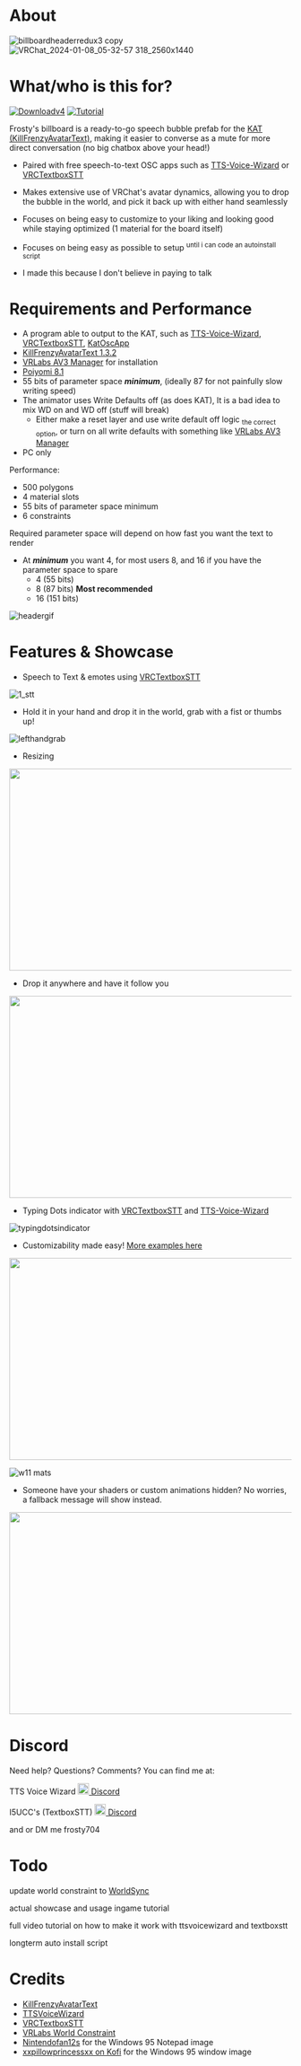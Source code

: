 # About
![billboardheaderredux3 copy](https://github.com/Frosty704/Billboard/assets/36753686/fe102ccf-64d5-4490-9ac5-c187cad653cf)
![VRChat_2024-01-08_05-32-57 318_2560x1440](https://github.com/Frosty704/Billboard/assets/36753686/1ca4e703-ff75-4b2c-a938-023de902b3d3)



# What/who is this for?
[![Downloadv4](https://img.shields.io/badge/DOWNLOAD-Billboard_V4-brightgreen)](https://github.com/Frosty704/Billboard/releases/download/main-v4/Frosty.Billboard.V4_Release3.unitypackage)
[![Tutorial](https://img.shields.io/badge/-Installation%20Tutorial%20Video-blue)](https://www.youtube.com/watch?v=ydBXFQ7-eQU)

Frosty's billboard is a ready-to-go speech bubble prefab for the [KAT (KillFrenzyAvatarText)](https://github.com/killfrenzy96/KillFrenzyAvatarText), making it easier to converse as a mute for more direct conversation (no big chatbox above your head!)

- Paired with free speech-to-text OSC apps such as [TTS-Voice-Wizard](https://github.com/VRCWizard/TTS-Voice-Wizard) or [VRCTextboxSTT](https://github.com/I5UCC/VRCTextboxSTT)

- Makes extensive use of VRChat's avatar dynamics, allowing you to drop the bubble in the world, and pick it back up with either hand seamlessly

- Focuses on being easy to customize to your liking and looking good while staying optimized (1 material for the board itself)

- Focuses on being easy as possible to setup <sup>until i can code an autoinstall script</sup>

- I made this because I don't believe in paying to talk

# Requirements and Performance
- A program able to output to the KAT, such as [TTS-Voice-Wizard](https://github.com/VRCWizard/TTS-Voice-Wizard), [VRCTextboxSTT](https://github.com/I5UCC/VRCTextboxSTT), [KatOscApp](https://github.com/killfrenzy96/KatOscApp/releases)
- [KillFrenzyAvatarText 1.3.2](https://github.com/killfrenzy96/KillFrenzyAvatarText/releases/tag/1.3.2)
- [VRLabs AV3 Manager](https://github.com/VRLabs/Avatars-3.0-Manager/releases/) for installation
- [Poiyomi 8.1](https://github.com/poiyomi/PoiyomiToonShader/releases) 
- 55 bits of parameter space _**minimum**_, (ideally 87 for not painfully slow writing speed)
- The animator uses Write Defaults off (as does KAT), It is a bad idea to mix WD on and WD off (stuff will break)
  - Either make a reset layer and use write default off logic <sub>the correct option</sub>, or turn on all write defaults with something like [VRLabs AV3 Manager](https://github.com/VRLabs/Avatars-3.0-Manager)
- PC only

Performance:
- 500 polygons
- 4 material slots
- 55 bits of parameter space minimum
- 6 constraints

Required parameter space will depend on how fast you want the text to render
- At _**minimum**_ you want 4, for most users 8, and 16 if you have the parameter space to spare
  - 4 (55 bits) 
  - 8 (87 bits) **Most recommended**
  - 16 (151 bits)

![headergif](https://user-images.githubusercontent.com/36753686/236354169-58335675-8ccc-4672-805b-977ed39163c5.gif)


# Features & Showcase

- Speech to Text & emotes using [VRCTextboxSTT](https://github.com/I5UCC/VRCTextboxSTT)

![1_stt](https://user-images.githubusercontent.com/36753686/223066845-2eddf954-c953-4dd4-816c-e0fbb5684ec0.gif)


- Hold it in your hand and drop it in the world, grab with a fist or thumbs up!

![lefthandgrab](https://user-images.githubusercontent.com/36753686/236354267-9cea9674-2851-42f4-b93f-885036ac58a5.gif)

- Resizing
<img src="https://user-images.githubusercontent.com/36753686/216971720-44d1eed9-4c7f-467c-b0b8-2ba693de8cee.gif" width="640" height="360">

- Drop it anywhere and have it follow you
<img src="https://user-images.githubusercontent.com/36753686/216971704-204f0a05-6ced-48b5-84be-612ec9d53a53.gif" width="640" height="360">
 
- Typing Dots indicator with [VRCTextboxSTT](https://github.com/I5UCC/VRCTextboxSTT) and [TTS-Voice-Wizard](https://github.com/VRCWizard/TTS-Voice-Wizard)

![typingdotsindicator](https://user-images.githubusercontent.com/36753686/236354712-a617f28c-75c1-4591-86de-860f6feb9fcc.gif)

 - Customizability made easy! [More examples here](https://github.com/Frosty704/Billboard/wiki/1.-Home-%7C-Showcase)
<img src="https://user-images.githubusercontent.com/36753686/216710639-160766ef-c096-4c22-9faf-93d7e5dc267c.gif" width="640" height="360">

![w11 mats](https://user-images.githubusercontent.com/36753686/236354192-58036f1f-5e04-4ee3-891c-3e78bd6fae45.gif)

 - Someone have your shaders or custom animations hidden? No worries, a fallback message will show instead. 

<img src="https://user-images.githubusercontent.com/36753686/215548765-3c273230-9181-45dd-bf76-51d7d3952314.png" width="640" height="360">

# Discord
Need help? Questions? Comments? You can find me at:

TTS Voice Wizard [<img src="https://assets-global.website-files.com/6257adef93867e50d84d30e2/636e0a6ca814282eca7172c6_icon_clyde_white_RGB.svg"  width="20" height="20"> Discord](https://discord.gg/8ttJKtQaMc)

I5UCC's (TextboxSTT) [<img src="https://assets-global.website-files.com/6257adef93867e50d84d30e2/636e0a6ca814282eca7172c6_icon_clyde_white_RGB.svg"  width="20" height="20"> Discord](https://discord.gg/rqcWHje3hn) 

and or DM me frosty704

# Todo
update world constraint to [WorldSync](https://github.com/JuzoVR/WorldSync)

actual showcase and usage ingame tutorial

full video tutorial on how to make it work with ttsvoicewizard and textboxstt

longterm auto install script

# Credits
- [KillFrenzyAvatarText](https://github.com/killfrenzy96/KillFrenzyAvatarText)
- [TTSVoiceWizard](https://github.com/VRCWizard/TTS-Voice-Wizard)
- [VRCTextboxSTT](https://github.com/I5UCC/VRCTextboxSTT)
- [VRLabs World Constraint](https://github.com/VRLabs/World-Constraint)
- [Nintendofan12s](https://www.fanpop.com/clubs/nintendofan12s-fun-stuff/images/37299069/title/windows-95-notepad-photo) for the Windows 95 Notepad image
- [xxpillowprincessxx on Kofi](https://ko-fi.com/post/Windows-95-themed-border-for-webcamwindow-D1D83F6MR) for the Windows 95 window image

